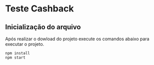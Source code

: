 # **Teste Cashback**

## **Inicialização do arquivo**

Após realizar o dowload do projeto execute os comandos abaixo para executar o projeto.

```
npm install
npm start
```
